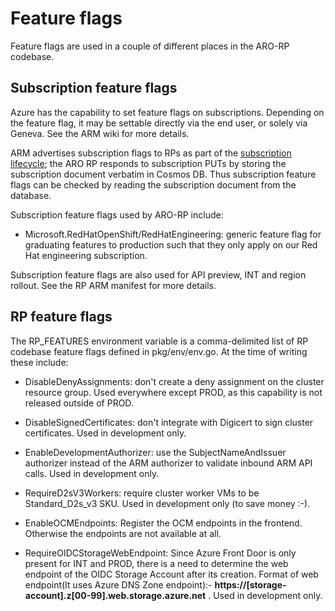 # Feature flags

Feature flags are used in a couple of different places in the ARO-RP codebase.

## Subscription feature flags

Azure has the capability to set feature flags on subscriptions.  Depending on
the feature flag, it may be settable directly via the end user, or solely via
Geneva.  See the ARM wiki for more details.

ARM advertises subscription flags to RPs as part of the [subscription
lifecycle](https://github.com/Azure/azure-resource-manager-rpc/blob/master/v1.0/subscription-lifecycle-api-reference.md);
the ARO RP responds to subscription PUTs by storing the subscription document
verbatim in Cosmos DB.  Thus subscription feature flags can be checked by
reading the subscription document from the database.

Subscription feature flags used by ARO-RP include:

* Microsoft.RedHatOpenShift/RedHatEngineering: generic feature flag for
  graduating features to production such that they only apply on our Red Hat
  engineering subscription.

Subscription feature flags are also used for API preview, INT and region
rollout. See the RP ARM manifest for more details.

## RP feature flags

The RP_FEATURES environment variable is a comma-delimited list of RP codebase
feature flags defined in pkg/env/env.go.  At the time of writing these include:

* DisableDenyAssignments: don't create a deny assignment on the cluster resource
  group.  Used everywhere except PROD, as this capability is not released
  outside of PROD.

* DisableSignedCertificates: don't integrate with Digicert to sign cluster
  certificates.  Used in development only.

* EnableDevelopmentAuthorizer: use the SubjectNameAndIssuer authorizer instead
  of the ARM authorizer to validate inbound ARM API calls.  Used in development
  only.

* RequireD2sV3Workers: require cluster worker VMs to be Standard_D2s_v3 SKU.
  Used in development only (to save money :-).

* EnableOCMEndpoints: Register the OCM endpoints in the frontend. Otherwise the
  endpoints are not available at all.

* RequireOIDCStorageWebEndpoint: Since Azure Front Door is only present for INT and PROD, there is a need to determine the web endpoint of the OIDC Storage Account after its creation.
Format of web endpoint(It uses Azure DNS Zone endpoint):- **https://[storage-account].z[00-99].web.storage.azure.net** .
Used in development only.